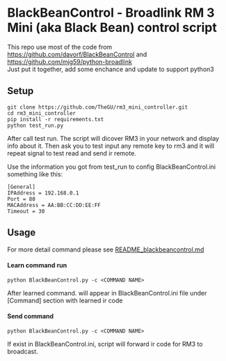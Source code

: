 # BlackBeanControl - Broadlink RM 3 Mini (aka Black Bean) control script
This repo use most of the code from  
https://github.com/davorf/BlackBeanControl and   
https://github.com/mjg59/python-broadlink  
Just put it together, add some enchance and update to support python3   


## Setup
```
git clone https://github.com/TheGU/rm3_mini_controller.git
cd rm3_mini_controller
pip install -r requirements.txt
python test_run.py
```
After call test run. The script will dicover RM3 in your network and display info about it. Then ask you to test input any remote key to rm3 and it will repeat signal to test read and send ir remote.

Use the information you got from test_run to config BlackBeanControl.ini something like this:
```
[General]
IPAddress = 192.168.0.1
Port = 80
MACAddress = AA:BB:CC:DD:EE:FF
Timeout = 30
```

## Usage
For more detail command please see [README_blackbeancontrol.md](README_blackbeancontrol.md)
#### Learn command run  
```
python BlackBeanControl.py -c <COMMAND NAME>
```
After learned command. <COMMAND NAME> will appear in BlackBeanControl.ini file under [Command] section with learned ir code   

#### Send command
```
python BlackBeanControl.py -c <COMMAND NAME>
```
If <COMMAND NAME> exist in BlackBeanControl.ini, script will forward ir code for RM3 to broadcast.

